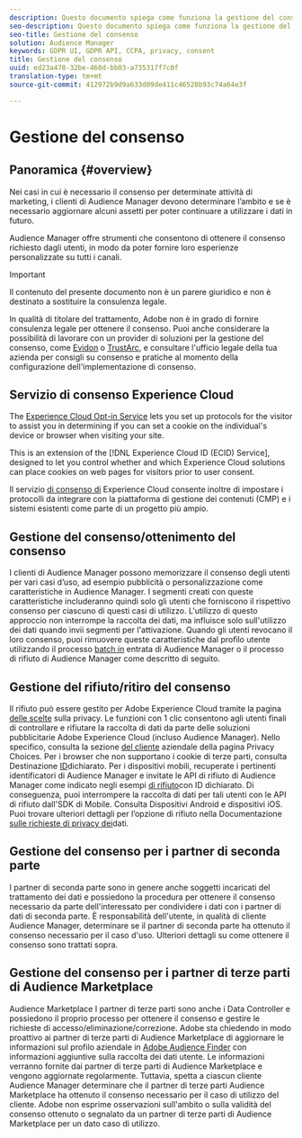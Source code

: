 ```yaml
---
description: Questo documento spiega come funziona la gestione del consenso in Audience Manager.
seo-description: Questo documento spiega come funziona la gestione del consenso in Audience Manager.
seo-title: Gestione del consenso
solution: Audience Manager
keywords: GDPR UI, GDPR API, CCPA, privacy, consent
title: Gestione del consenso
uuid: ed23a478-32be-460d-bb03-a735317f7c0f
translation-type: tm+mt
source-git-commit: 412972b9d9a633d09de411c46528b93c74a64e3f

---
```



# Gestione del consenso

## Panoramica {#overview}

Nei casi in cui è necessario il consenso per determinate attività di marketing, i clienti di Audience Manager devono determinare l’ambito e se è necessario aggiornare alcuni assetti per poter continuare a utilizzare i dati in futuro.

Audience Manager offre strumenti che consentono di ottenere il consenso richiesto dagli utenti, in modo da poter fornire loro esperienze personalizzate su tutti i canali.

>[!IMPORTANT]
>
> Il contenuto del presente documento non è un parere giuridico e non è destinato a sostituire la consulenza legale.
>
> In qualità di titolare del trattamento, Adobe non è in grado di fornire consulenza legale per ottenere il consenso. Puoi anche considerare la possibilità di lavorare con un provider di soluzioni per la gestione del consenso, come [Evidon](https://theblog.adobe.com/evidon-builds-gdpr-universal-consent-integration-with-launch-by-adobe/) o [TrustArc](https://theblog.adobe.com/trustarc-builds-consent-integration-launch-adobe/), e consultare l&#39;ufficio legale della tua azienda per consigli su consenso e pratiche al momento della configurazione dell&#39;implementazione di consenso.

## Servizio di consenso Experience Cloud

The [Experience Cloud Opt-in Service](https://docs.adobe.com/content/help/en/id-service/using/implementation-guides/opt-in-service/optin-overview.html) lets you set up protocols for the visitor to assist you in determining if you can set a cookie on the individual&#39;s device or browser when visiting your site.

This is an extension of the [!DNL Experience Cloud ID (ECID) Service], designed to let you control whether and which Experience Cloud solutions can place cookies on web pages for visitors prior to user consent.

Il servizio [di consenso di](https://docs.adobe.com/content/help/en/id-service/using/implementation-guides/opt-in-service/optin-overview.html) Experience Cloud consente inoltre di impostare i protocolli da integrare con la piattaforma di gestione dei contenuti (CMP) e i sistemi esistenti come parte di un progetto più ampio.

## Gestione del consenso/ottenimento del consenso

I clienti di Audience Manager possono memorizzare il consenso degli utenti per vari casi d’uso, ad esempio pubblicità o personalizzazione come caratteristiche in Audience Manager. I segmenti creati con queste caratteristiche includeranno quindi solo gli utenti che forniscono il rispettivo consenso per ciascuno di questi casi di utilizzo. L&#39;utilizzo di questo approccio non interrompe la raccolta dei dati, ma influisce solo sull&#39;utilizzo dei dati quando invii segmenti per l&#39;attivazione. Quando gli utenti revocano il loro consenso, puoi rimuovere queste caratteristiche dal profilo utente utilizzando il processo [batch in](../../integration/sending-audience-data/batch-data-transfer-explained/inbound-file-contents.md) entrata di Audience Manager o il processo di rifiuto di Audience Manager come descritto di seguito.

## Gestione del rifiuto/ritiro del consenso

Il rifiuto può essere gestito per Adobe Experience Cloud tramite la pagina [delle scelte](https://www.adobe.com/privacy/opt-out.html#customeruse) sulla privacy. Le funzioni con 1 clic consentono agli utenti finali di controllare e rifiutare la raccolta di dati da parte delle soluzioni pubblicitarie Adobe Experience Cloud (incluso Audience Manager). Nello specifico, consulta la sezione [del cliente](https://www.adobe.com/privacy/opt-out.html#customeruse) aziendale della pagina Privacy Choices. Per i browser che non supportano i cookie di terze parti, consulta Destinazione [ID](../../features/declared-ids.md#declared-id-targeting)dichiarato. Per i dispositivi mobili, recuperate i pertinenti identificatori di Audience Manager e invitate le API di rifiuto di Audience Manager come indicato negli esempi [di rifiuto](../../features/declared-ids.md#opt-out-examples)con ID dichiarato. Di conseguenza, puoi interrompere la raccolta di dati per tali utenti con le API di rifiuto dall&#39;SDK di Mobile. Consulta Dispositivi [](https://docs.adobe.com/content/help/en/mobile-services/android/gdpr-privacy-android/privacy.html) Android e dispositivi [](https://docs.adobe.com/content/help/en/mobile-services/ios/privacy-gdpr-ios/privacy.html)iOS. Puoi trovare ulteriori dettagli per l’opzione di rifiuto nella Documentazione [sulle richieste di privacy dei](../../overview/data-security-and-privacy/data-privacy-requests.md)dati.

## Gestione del consenso per i partner di seconda parte

I partner di seconda parte sono in genere anche soggetti incaricati del trattamento dei dati e possiedono la procedura per ottenere il consenso necessario da parte dell&#39;interessato per condividere i dati con i partner di dati di seconda parte. È responsabilità dell&#39;utente, in qualità di cliente Audience Manager, determinare se il partner di seconda parte ha ottenuto il consenso necessario per il caso d&#39;uso. Ulteriori dettagli su come ottenere il consenso sono trattati sopra.

## Gestione del consenso per i partner di terze parti di Audience Marketplace

Audience Marketplace I partner di terze parti sono anche i Data Controller e possiedono il proprio processo per ottenere il consenso e gestire le richieste di accesso/eliminazione/correzione. Adobe sta chiedendo in modo proattivo ai partner di terze parti di Audience Marketplace di aggiornare le informazioni sul profilo aziendale in [Adobe Audience Finder](https://www.adobe-audience-finder.com/) con informazioni aggiuntive sulla raccolta dei dati utente. Le informazioni verranno fornite dai partner di terze parti di Audience Marketplace e vengono aggiornate regolarmente. Tuttavia, spetta a ciascun cliente Audience Manager determinare che il partner di terze parti Audience Marketplace ha ottenuto il consenso necessario per il caso di utilizzo del cliente. Adobe non esprime osservazioni sull&#39;ambito o sulla validità del consenso ottenuto o segnalato da un partner di terze parti di Audience Marketplace per un dato caso di utilizzo.
